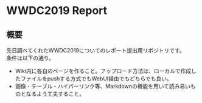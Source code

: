 # WWDC2019 Report

## 概要
先日調べてくれたWWDC2019についてのレポート提出用リポジトリです。  
条件は以下の通り。

* Wiki内に各自のページを作ること。アップロード方法は、ローカルで作成したファイルをpushする方式でもWebUI経由でもどちらでも良い。
* 画像・テーブル・ハイパーリンク等、Markdownの機能を用いて読み易いものとなるよう工夫すること。